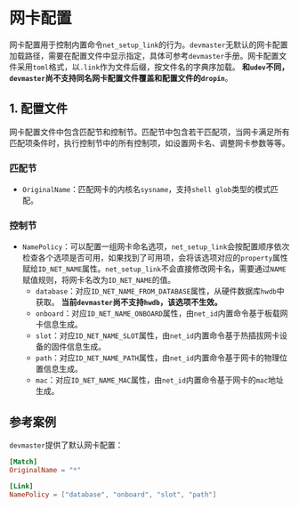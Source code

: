 # 网卡配置

网卡配置用于控制内置命令`net_setup_link`的行为。`devmaster`无默认的网卡配置加载路径，需要在配置文件中显示指定，具体可参考`devmaster`手册。网卡配置文件采用`toml`格式，以`.link`作为文件后缀，按文件名的字典序加载。 **和`udev`不同，`devmaster`尚不支持同名网卡配置文件覆盖和配置文件的`dropin`**。

## 1. 配置文件

网卡配置文件中包含匹配节和控制节。匹配节中包含若干匹配项，当网卡满足所有匹配项条件时，执行控制节中的所有控制项，如设置网卡名、调整网卡参数等等。

### 匹配节

- `OriginalName`：匹配网卡的内核名`sysname`，支持`shell glob`类型的模式匹配。

### 控制节

- `NamePolicy`：可以配置一组网卡命名选项，`net_setup_link`会按配置顺序依次检查各个选项是否可用，如果找到了可用项，会将该选项对应的`property`属性赋给`ID_NET_NAME`属性。`net_setup_link`不会直接修改网卡名，需要通过`NAME`赋值规则，将网卡名改为`ID_NET_NAME`的值。
  - `database`：对应`ID_NET_NAME_FROM_DATABASE`属性，从硬件数据库`hwdb`中获取。 **当前`devmaster`尚不支持`hwdb`，该选项不生效。**
  - `onboard`：对应`ID_NET_NAME_ONBOARD`属性，由`net_id`内置命令基于板载网卡信息生成。
  - `slot`：对应`ID_NET_NAME_SLOT`属性，由`net_id`内置命令基于热插拔网卡设备的固件信息生成。
  - `path`：对应`ID_NET_NAME_PATH`属性，由`net_id`内置命令基于网卡的物理位置信息生成。
  - `mac`：对应`ID_NET_NAME_MAC`属性，由`net_id`内置命令基于网卡的`mac`地址生成。

## 参考案例

`devmaster`提供了默认网卡配置：

```toml
[Match]
OriginalName = "*"

[Link]
NamePolicy = ["database", "onboard", "slot", "path"]
```
